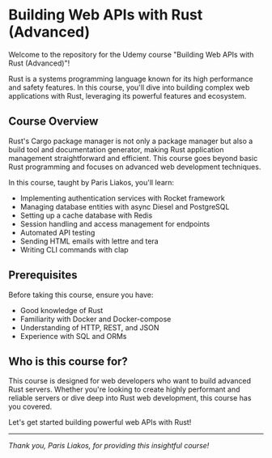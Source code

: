 # Building Web APIs with Rust (Advanced)

Welcome to the repository for the Udemy course "Building Web APIs with Rust (Advanced)"!

Rust is a systems programming language known for its high performance and safety features. In this course, you'll dive into building complex web applications with Rust, leveraging its powerful features and ecosystem.

## Course Overview

Rust's Cargo package manager is not only a package manager but also a build tool and documentation generator, making Rust application management straightforward and efficient. This course goes beyond basic Rust programming and focuses on advanced web development techniques.

In this course, taught by Paris Liakos, you'll learn:

- Implementing authentication services with Rocket framework
- Managing database entities with async Diesel and PostgreSQL
- Setting up a cache database with Redis
- Session handling and access management for endpoints
- Automated API testing
- Sending HTML emails with lettre and tera
- Writing CLI commands with clap

## Prerequisites

Before taking this course, ensure you have:

- Good knowledge of Rust
- Familiarity with Docker and Docker-compose
- Understanding of HTTP, REST, and JSON
- Experience with SQL and ORMs

## Who is this course for?

This course is designed for web developers who want to build advanced Rust servers. Whether you're looking to create highly performant and reliable servers or dive deep into Rust web development, this course has you covered.

Let's get started building powerful web APIs with Rust!

---

*Thank you, Paris Liakos, for providing this insightful course!*
